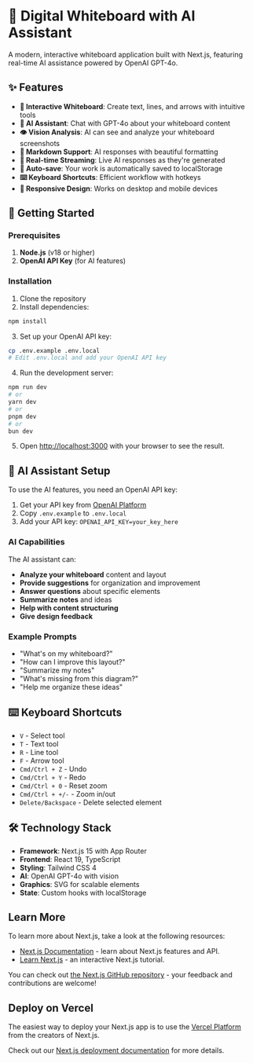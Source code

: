 # 🎨 Digital Whiteboard with AI Assistant

A modern, interactive whiteboard application built with Next.js, featuring real-time AI assistance powered by OpenAI GPT-4o.

## ✨ Features

- **🎨 Interactive Whiteboard**: Create text, lines, and arrows with intuitive tools
- **🤖 AI Assistant**: Chat with GPT-4o about your whiteboard content
- **👁️ Vision Analysis**: AI can see and analyze your whiteboard screenshots
- **📝 Markdown Support**: AI responses with beautiful formatting
- **🔄 Real-time Streaming**: Live AI responses as they're generated
- **💾 Auto-save**: Your work is automatically saved to localStorage
- **⌨️ Keyboard Shortcuts**: Efficient workflow with hotkeys
- **📱 Responsive Design**: Works on desktop and mobile devices

## 🚀 Getting Started

### Prerequisites

1. **Node.js** (v18 or higher)
2. **OpenAI API Key** (for AI features)

### Installation

1. Clone the repository
2. Install dependencies:

```bash
npm install
```

3. Set up your OpenAI API key:

```bash
cp .env.example .env.local
# Edit .env.local and add your OpenAI API key
```

4. Run the development server:

```bash
npm run dev
# or
yarn dev
# or
pnpm dev
# or
bun dev
```

5. Open [http://localhost:3000](http://localhost:3000) with your browser to see the result.

## 🤖 AI Assistant Setup

To use the AI features, you need an OpenAI API key:

1. Get your API key from [OpenAI Platform](https://platform.openai.com/api-keys)
2. Copy `.env.example` to `.env.local`
3. Add your API key: `OPENAI_API_KEY=your_key_here`

### AI Capabilities

The AI assistant can:
- **Analyze your whiteboard** content and layout
- **Provide suggestions** for organization and improvement
- **Answer questions** about specific elements
- **Summarize notes** and ideas
- **Help with content structuring**
- **Give design feedback**

### Example Prompts

- "What's on my whiteboard?"
- "How can I improve this layout?"
- "Summarize my notes"
- "What's missing from this diagram?"
- "Help me organize these ideas"

## ⌨️ Keyboard Shortcuts

- `V` - Select tool
- `T` - Text tool
- `R` - Line tool
- `F` - Arrow tool
- `Cmd/Ctrl + Z` - Undo
- `Cmd/Ctrl + Y` - Redo
- `Cmd/Ctrl + 0` - Reset zoom
- `Cmd/Ctrl + +/-` - Zoom in/out
- `Delete/Backspace` - Delete selected element

## 🛠️ Technology Stack

- **Framework**: Next.js 15 with App Router
- **Frontend**: React 19, TypeScript
- **Styling**: Tailwind CSS 4
- **AI**: OpenAI GPT-4o with vision
- **Graphics**: SVG for scalable elements
- **State**: Custom hooks with localStorage

## Learn More

To learn more about Next.js, take a look at the following resources:

- [Next.js Documentation](https://nextjs.org/docs) - learn about Next.js features and API.
- [Learn Next.js](https://nextjs.org/learn) - an interactive Next.js tutorial.

You can check out [the Next.js GitHub repository](https://github.com/vercel/next.js) - your feedback and contributions are welcome!

## Deploy on Vercel

The easiest way to deploy your Next.js app is to use the [Vercel Platform](https://vercel.com/new?utm_medium=default-template&filter=next.js&utm_source=create-next-app&utm_campaign=create-next-app-readme) from the creators of Next.js.

Check out our [Next.js deployment documentation](https://nextjs.org/docs/app/building-your-application/deploying) for more details.
